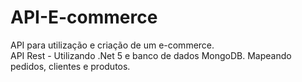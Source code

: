 # API-E-commerce
API para utilização e criação de um e-commerce.</br>
API Rest - Utilizando .Net 5 e banco de dados MongoDB. 
Mapeando pedidos, clientes e produtos.
